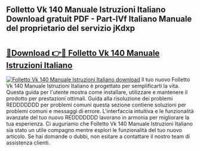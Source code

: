 ## Folletto Vk 140 Manuale Istruzioni Italiano Download gratuit PDF - Part-IVf Italiano Manuale del proprietario del servizio jKdxp

# <h2><a href="http://dfdnfg.blite.top/?on=Folletto+Vk+140+Manuale+Istruzioni+Italiano">🔗Download 👉🔴 Folletto Vk 140 Manuale Istruzioni Italiano</a></h2>

[![Folletto Vk 140 Manuale Istruzioni Italiano download](https://i.imgur.com/lujVjoI.png)](http://dfdnfg.blite.top/?on=Folletto+Vk+140+Manuale+Istruzioni+Italiano)
Il tuo nuovo Folletto Vk 140 Manuale Istruzioni Italiano è progettato per semplificarti la vita. Questa guida per l'utente mostra come installare, utilizzare e mantenere il prodotto per prestazioni ottimali. Guida alla risoluzione dei problemi REDDDDDDD per problemi comuni questa sezione contiene soluzioni per problemi comuni e messaggi di errore. L'interfaccia intuitiva e le funzionalità avanzate del tuo nuovo REDDDDDDD lavorano in armonia per migliorare la tua esperienza. Ci auguriamo che Folletto Vk 140 Manuale Istruzioni Italiano sia stato un utile compagno mentre esplori le funzionalità del tuo nuovo articolo. Se hai domande o dubbi, non esitare a contattare il nostro team di assistenza clienti.
